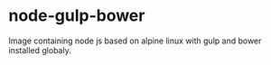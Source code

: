 # node-gulp-bower

Image containing node js based on alpine linux with gulp and bower installed globaly.
